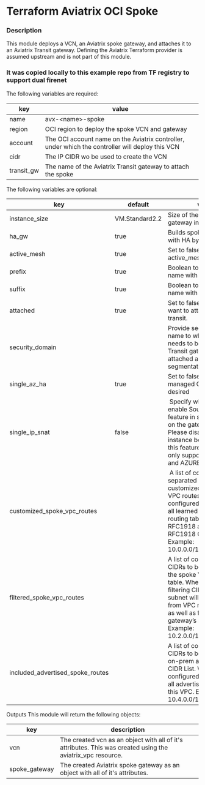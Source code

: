 # Terraform Aviatrix OCI Spoke

### Description
This module deploys a VCN, an Aviatrix spoke gateway, and attaches it to an Aviatrix Transit gateway. Defining the Aviatrix Terraform provider is assumed upstream and is not part of this module.

### It was copied locally to this example repo from TF registry to support dual firenet

The following variables are required:

key | value
--- | ---
name | avx-\<name\>-spoke
region | OCI region to deploy the spoke VCN and gateway
account | The OCI account name on the Aviatrix controller, under which the controller will deploy this VCN
cidr | The IP CIDR wo be used to create the VCN
transit_gw | The name of the Aviatrix Transit gateway to attach the spoke

The following variables are optional:

key | default | value
--- | --- | ---
instance_size | VM.Standard2.2 | Size of the spoke gateway instances
ha_gw | true | Builds spoke gateways with HA by default
active_mesh | true | Set to false to disable active_mesh
prefix | true | Boolean to enable prefix name with avx-
suffix | true | Boolean to enable suffix name with -spoke
attached | true | Set to false if you don't want to attach spoke to transit.
security_domain | | Provide security domain name to which spoke needs to be deployed. Transit gateway must be attached and have segmentation enabled.
single_az_ha | true | Set to false if Controller managed Gateway HA is desired
single_ip_snat | false | Specify whether to enable Source NAT feature in single_ip mode on the gateway or not. Please disable AWS NAT instance before enabling this feature. Currently only supports AWS(1) and AZURE(8)
customized_spoke_vpc_routes | | A list of comma separated CIDRs to be customized for the spoke VPC routes. When configured, it will replace all learned routes in VPC routing tables, including RFC1918 and non-RFC1918 CIDRs. Example: 10.0.0.0/116,10.2.0.0/16
filtered_spoke_vpc_routes | | A list of comma separated CIDRs to be filtered from the spoke VPC route table. When configured, filtering CIDR(s) or it’s subnet will be deleted from VPC routing tables as well as from spoke gateway’s routing table. Example: 10.2.0.0/116,10.3.0.0/16
included_advertised_spoke_routes | | A list of comma separated CIDRs to be advertised to on-prem as Included CIDR List. When configured, it will replace all advertised routes from this VPC. Example: 10.4.0.0/116,10.5.0.0/16

Outputs
This module will return the following objects:

key | description
--- | ---
vcn | The created vcn as an object with all of it's attributes. This was created using the aviatrix_vpc resource.
spoke_gateway | The created Aviatrix spoke gateway as an object with all of it's attributes.

